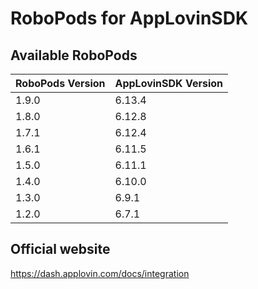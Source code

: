# RoboPods for AppLovinSDK

## Available RoboPods

| RoboPods Version  | AppLovinSDK Version  |
|-------------------|-------------------|
| 1.9.0             | 6.13.4            |
| 1.8.0             | 6.12.8            |
| 1.7.1             | 6.12.4            |
| 1.6.1             | 6.11.5            |
| 1.5.0             | 6.11.1            |
| 1.4.0             | 6.10.0            |
| 1.3.0             | 6.9.1             |
| 1.2.0             | 6.7.1             |

## Official website
https://dash.applovin.com/docs/integration

